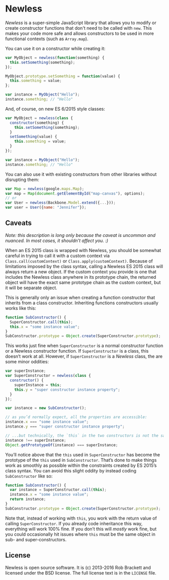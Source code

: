 # Newless

*Newless* is a super-simple JavaScript library that allows you to modify or
create constructor functions that don't need to be called with `new`. This
makes your code more safe and allows constructors to be used in more functional
contexts (such as `Array.map`).

You can use it on a constructor while creating it:

```js
var MyObject = newless(function(something) {
  this.setSomething(something);
});

MyObject.prototype.setSomething = function(value) {
  this.something = value;
};

var instance = MyObject("Hello");
instance.something; // "Hello"
```

And, of course, on new ES 6/2015 style classes:

```js
var MyObject = newless(class {
  constructor(something) {
    this.setSomething(something);
  }
  setSomething(value) {
    this.something = value;
  }
});

var instance = MyObject("Hello");
instance.something; // "Hello"
```

You can also use it with existing constructors from other libraries without
disrupting them:

```js
var Map = newless(google.maps.Map);
var map = Map(document.getElementById("map-canvas"), options);
// or
var User = newless(Backbone.Model.extend({...}));
var user = User({name: "Jennifer"});
```

## Caveats

*Note: this description is long only because the caveat is uncommon and nuanced. In most cases, it shouldn’t affect you. :)*

When an ES 2015 class is wrapped with Newless, you should be somewhat careful in trying to call it with a custom context via `Class.call(customContext)` or `Class.apply(customContext)`. Because of limitations imposed by the class syntax, calling a Newless ES 2015 class will always return a new object. If the custom context you provide is one that includes the Newless class anywhere in its prototype chain, the returned object will have the exact same prototype chain as the custom context, but it will be separate object.

This is generally only an issue when creating a function constructor that inherits from a class constructor. Inheriting functions constructors usually works like this:

```js
function SubConstructor() {
  SuperConstructor.call(this);
  this.x = "some instance value";
}
SubConstructor.prototype = Object.create(SuperConstructor.prototype);
```

This works just fine when `SuperConstructor` is a normal constructor function or a Newless constructor function. If `SuperConstructor` is a class, this doesn’t work at all. However, if `SuperConstructor` is a *Newless* class, the are some minor oddities:

```js
var superInstance;
var SuperConstructor = newless(class {
  constructor() {
    superInstance = this;
    this.y = "super constructor instance property";
  }
});

var instance = new SubConstructor();

// as you’d normally expect, all the properties are accessible:
instance.x === "some instance value";
instance.y === "super constructor instance property";

// ...but technically, the `this` in the two constructors is not the same!
instance !== superInstance;
Object.getPrototypeOf(instance) === superInstance;
```

You’ll notice above that the `this` used in `SuperConstructor` has become the prototype of the `this` used in `SubConstructor`. That’s done to make things work as smoothly as possible within the constraints created by ES 2015’s class syntax. You can avoid this slight oddity by instead coding `SubConstructor` like so:

```js
function SubConstructor() {
  var instance = SuperConstructor.call(this);
  instance.x = "some instance value";
  return instance;
}
SubConstructor.prototype = Object.create(SuperConstructor.prototype);
```

Note that, instead of working with `this`, you work with the return value of calling `SuperConstructor`. If you already code inheritance this way, everything will work 100% fine. If you don’t this will *mostly* work fine, but you could occasionally hit issues where `this` must be the same object in sub- and super-constructors.

## License

Newless is open source software. It is (c) 2013-2016 Rob Brackett and licensed under
the BSD license. The full license text is in the `LICENSE` file.
